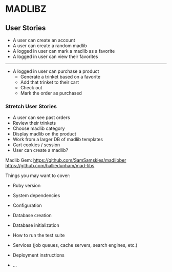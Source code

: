 # MADLIBZ

## User Stories
* A user can create an account
* A user can create a random madlib
* A logged in user can mark a madlib as a favorite
* A logged in user can view their favorites
-----------------------------------------------
* A logged in user can purchase a product
    * Generate a trinket based on a favorite
    * Add that trinket to their cart
    * Check out
    * Mark the order as purchased

### Stretch User Stories
* A user can see past orders
* Review their trinkets
* Choose madlib category
* Display madlib on the product
* Work from a larger DB of madlib templates
* Cart cookies / session
* User can create a madlib?


Madlib Gem: https://github.com/SamSamskies/madlibber
https://github.com/halliedunham/mad-libs




Things you may want to cover:

* Ruby version

* System dependencies

* Configuration

* Database creation

* Database initialization

* How to run the test suite

* Services (job queues, cache servers, search engines, etc.)

* Deployment instructions

* ...
